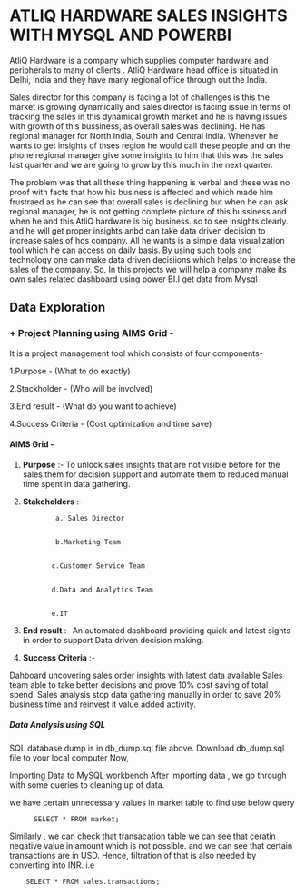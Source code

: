 # **ATLIQ HARDWARE SALES INSIGHTS WITH MYSQL AND POWERBI**
AtliQ Hardware is a company which supplies computer hardware and peripherals to many of clients .
AtliQ Hardware head office is situated in Delhi, India and they have many regional office through out the India.

Sales director for this company is facing a lot of challenges is this the market is growing dynamically and sales director is facing issue in terms of tracking the sales 
in this dynamical growth market
and he is having issues with growth of this bussiness, as overall sales was declining. He has regional manager for North India, South and Central India. 
Whenever he wants to get insights of thses region he would call these people and on the phone regional manager give some insights to him that this was the sales last quarter 
and we are going to grow by this much in the next quarter.

The problem was that all these thing happening is verbal and these was no proof with facts that how his business is affected and which made him frustraed 
as he can see that overall sales is declining but when he can ask regional manager, he is not getting complete picture of this bussiness and when he 
and this AtliQ hardware is big business. so to see insights clearly. and he will get proper insights anbd can take data driven decision to increase sales of hos company.
All he wants is a simple data visualization tool which he can access on daily basis. By using such tools and technology one can make data driven decisiions 
which helps to increase the sales of the company.
So, In this projects we will help a company make its own sales related dashboard using power BI.I get data from Mysql .

## **Data Exploration**
### + Project Planning using AIMS Grid -
It is a project management tool which consists of four components-

1.Purpose - (What to do exactly)

2.Stackholder - (Who will be involved)

3.End result - (What do you want to achieve)

4.Success Criteria - (Cost optimization and time save)

#### **AIMS Grid** -

1. **Purpose** :- To unlock sales insights that are not visible before for the sales them for decision support and automate them to reduced manual time spent in data gathering.

2. **Stakeholders** :-

               a. Sales Director


               b.Marketing Team


              c.Customer Service Team


              d.Data and Analytics Team


              e.IT


3. **End result** :- An automated dashboard providing quick and latest sights in order to support Data driven decision making.

4. **Success Criteria** :-

Dahboard uncovering sales order insights with latest data available
Sales team able to take better decisions and prove 10% cost saving of total spend.
Sales analysis stop data gathering manually in order to save 20% business time and reinvest it value added activity.

##### **Data Analysis using SQL**
SQL database dump is in db_dump.sql file above. Download db_dump.sql file to your local computer
Now,

Importing Data to MySQL workbench
After importing data , we go through with some queries to cleaning up of data.

we have certain unnecessary values in market table to find use below query

          SELECT * FROM market;

Similarly , we can check that transacation table we can see that ceratin negative value in amount which is not possible.
and we can see that certain transactions are in USD. Hence, filtration of that is also needed by converting into INR.
i.e  

        SELECT * FROM sales.transactions;












